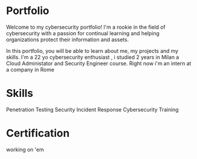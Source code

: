 # Portfolio
Welcome to my cybersecurity portfolio! I'm a rookie in the field of cybersecurity with a passion for continual learning and helping organizations protect their information and assets.

In this portfolio, you will be able to learn about me, my projects and my skills.
I'm a 22 yo cybersecurity enthusiast , i studied 2 years in Milan a Cloud Administator and Security Engineer course.
Right now i'm an intern at a company in Rome

# Skills
Penetration Testing
Security Incident Response
Cybersecurity Training

# Certification
 working on 'em

